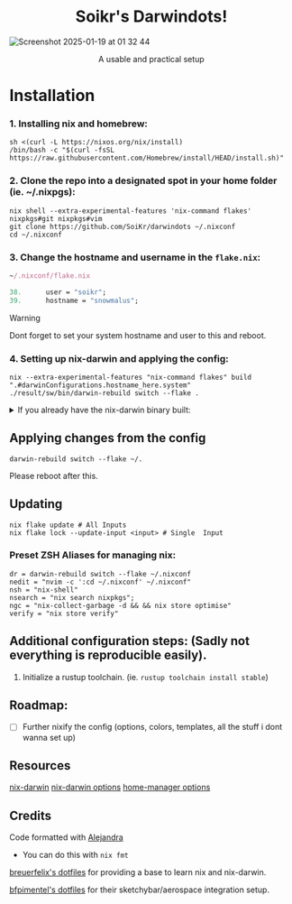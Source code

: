 <h1 align="center"> 
Soikr's Darwindots!
</h1>

![Screenshot 2025-01-19 at 01 32 44](https://github.com/user-attachments/assets/eeebd424-5683-40b4-a58c-624cf11c8974)
<p align="center"> A usable and practical setup</p>

# Installation

### 1. Installing nix and homebrew:
```shell
sh <(curl -L https://nixos.org/nix/install)
/bin/bash -c "$(curl -fsSL https://raw.githubusercontent.com/Homebrew/install/HEAD/install.sh)"
```

### 2. Clone the repo into a designated spot in your home folder (ie. ~/.nixpgs):

```shell
nix shell --extra-experimental-features 'nix-command flakes' nixpkgs#git nixpkgs#vim
git clone https://github.com/SoiKr/darwindots ~/.nixconf
cd ~/.nixconf
```

### 3. Change the hostname and username in the `flake.nix`:

```nix
~/.nixconf/flake.nix

38.      user = "soikr";
39.      hostname = "snowmalus";
```
> [!WARNING]  
> Dont forget to set your system hostname and user to this and reboot.

### 4. Setting up nix-darwin and applying the config:

```shell
nix --extra-experimental-features "nix-command flakes" build ".#darwinConfigurations.hostname_here.system"
./result/sw/bin/darwin-rebuild switch --flake .
```

<details>
<summary>If you already have the nix-darwin binary built:</summary>
<p></p>

```shell
nix run --extra-experimental-features 'nix-command flakes' nix-darwin -- switch --flake ".#darwinConfigurations.hostname_here.system"
darwin-rebuild switch --flake .
```

</details>

## Applying changes from the config
```shell
darwin-rebuild switch --flake ~/.
```

Please reboot after this.

## Updating
```shell
nix flake update # All Inputs
nix flake lock --update-input <input> # Single  Input
```

### Preset ZSH Aliases for managing nix:
```
dr = darwin-rebuild switch --flake ~/.nixconf
nedit = "nvim -c ':cd ~/.nixconf' ~/.nixconf"
nsh = "nix-shell"
nsearch = "nix search nixpkgs";
ngc = "nix-collect-garbage -d && && nix store optimise"
verify = "nix store verify"
```

## Additional configuration steps: (Sadly not everything is reproducible easily).
1. Initialize a rustup toolchain. (ie. `rustup toolchain install stable`)

## Roadmap:
- [ ] Further nixify the config (options, colors, templates, all the stuff i dont wanna set up)

## Resources
[nix-darwin](https://github.com/LnL7/nix-darwin/tree/master)
[nix-darwin options](https://daiderd.com/nix-darwin/manual/index.html)
[home-manager options](https://nix-community.github.io/home-manager/options.xhtml)

## Credits
Code formatted with [Alejandra](https://github.com/kamadorueda/alejandra)
  - You can do this with `nix fmt`

[breuerfelix's dotfiles](https://github.com/breuerfelix/dotfiles) for providing a base to learn nix and nix-darwin.

[bfpimentel's dotfiles](https://github.com/bfpimentel/nixos) for their sketchybar/aerospace integration setup.
